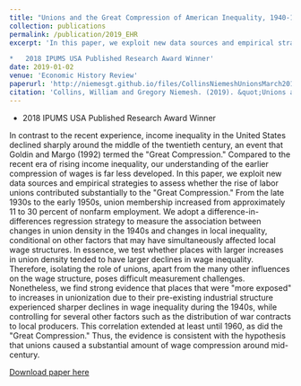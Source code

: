 ```yaml
---
title: "Unions and the Great Compression of American Inequality, 1940-1960 (with William Collins)"
collection: publications
permalink: /publication/2019_EHR
excerpt: 'In this paper, we exploit new data sources and empirical strategies to assess whether the rise of labor unions contributed substantially to the "Great Compression."

*   2018 IPUMS USA Published Research Award Winner'
date: 2019-01-02
venue: 'Economic History Review'
paperurl: 'http://niemesgt.github.io/files/CollinsNiemeshUnionsMarch2018.pdf'
citation: 'Collins, William and Gregory Niemesh. (2019). &quot;Unions and the Great Compression of American Inequality, 1940-1960&quot; Forthcoming at <i>Economic History Review</i>.'
---
```


*   2018 IPUMS USA Published Research Award Winner

In contrast to the recent experience, income inequality in the United States declined sharply around the middle of the twentieth century, an event that Goldin and Margo (1992) termed the "Great Compression." Compared to the recent era of rising income inequality, our understanding of the earlier compression of wages is far less developed. In this paper, we exploit new data sources and empirical strategies to assess whether the rise of labor unions contributed substantially to the "Great Compression." From the late 1930s to the early 1950s, union membership increased from approximately 11 to 30 percent of nonfarm employment. We adopt a difference-in-differences regression strategy to measure the association between changes in union density in the 1940s and changes in local inequality, conditional on other factors that may have simultaneously affected local wage structures. In essence, we test whether places with larger increases in union density tended to have larger declines in wage inequality. Therefore, isolating the role of unions, apart from the many other influences on the wage structure, poses difficult measurement challenges. Nonetheless, we find strong evidence that places that were "more exposed" to increases in unionization due to their pre-existing industrial structure experienced sharper declines in wage inequality during the 1940s, while controlling for several other factors such as the distribution of war contracts to local producers. This correlation extended at least until 1960, as did the "Great Compression." Thus, the evidence is consistent with the hypothesis that unions caused a substantial amount of wage compression around mid-century.

[Download paper here](http://niemesgt.github.io/files/CollinsNiemeshUnionsMarch2018.pdf)


